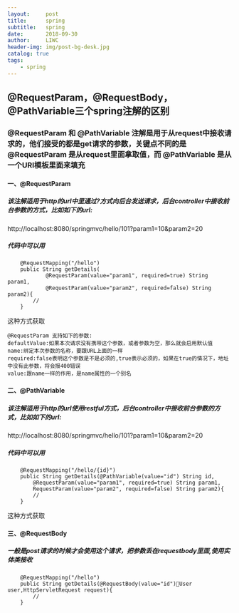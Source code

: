 ```yaml
---
layout:     post
title:      spring
subtitle:   spring
date:       2018-09-30
author:     LIWC
header-img: img/post-bg-desk.jpg
catalog: true
tags:
    - spring
---
```

## @RequestParam，@RequestBody，@PathVariable三个spring注解的区别
### @RequestParam 和 @PathVariable 注解是用于从request中接收请求的，他们接受的都是get请求的参数，关键点不同的是@RequestParam 是从request里面拿取值，而 @PathVariable 是从一个URI模板里面来填充

#### 一、@RequestParam
##### 该注解适用于http的url中里通过?方式向后台发送请求，后台controller中接收前台参数的方式，比如如下的url:
http://localhost:8080/springmvc/hello/101?param1=10&param2=20
##### 代码中可以用
```
    @RequestMapping("/hello")
	public String getDetails(
			@RequestParam(value="param1", required=true) String param1,
			@RequestParam(value="param2", required=false) String param2){
        //
	}
```
这种方式获取

```
@RequestParam 支持如下的参数:
defaultValue:如果本次请求没有携带这个参数，或者参数为空，那么就会启用默认值
name:绑定本次参数的名称，要跟URL上面的一样
required:false表明这个参数是不是必须的,true表示必须的，如果在true的情况下，地址中没有此参数，将会报400错误
value:跟name一样的作用，是name属性的一个别名
```
#### 二、@PathVariable
##### 该注解适用于http的url使用restful方式，后台controller中接收前台参数的方式，比如如下的url:
http://localhost:8080/springmvc/hello/101?param1=10&param2=20
##### 代码中可以用
```
    @RequestMapping("/hello/{id}")
	public String getDetails(@PathVariable(value="id") String id,
        @RequestParam(value="param1", required=true) String param1,
        RequestParam(value="param2", required=false) String param2){
        //
	}
```
这种方式获取

#### 三、@RequestBody
##### 一般是post请求的时候才会使用这个请求，把参数丢在requestbody里面,使用实体类接收
```
    @RequestMapping("/hello")
	public String getDetails(@RequestBody(value="id")User user,HttpServletRequest request){
        //
	}
```
